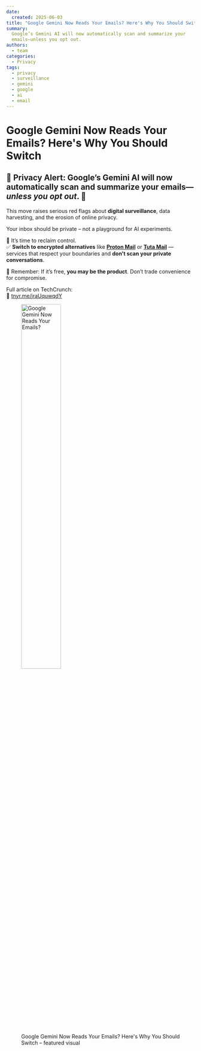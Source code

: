 ```yaml
---
date:
  created: 2025-06-03
title: "Google Gemini Now Reads Your Emails? Here's Why You Should Switch"
summary:
  Google’s Gemini AI will now automatically scan and summarize your
  emails—unless you opt out.
authors:
  - team
categories:
  - Privacy
tags:
  - privacy
  - surveillance
  - gemini
  - google
  - ai
  - email
---
```


# Google Gemini Now Reads Your Emails? Here's Why You Should Switch

## 🚨 **Privacy Alert**: Google’s **Gemini AI** will now **automatically scan and summarize your emails**—_unless you opt out_. 🤯

This move raises serious red flags about **digital surveillance**, data
harvesting, and the erosion of online privacy.

<!-- more -->

Your inbox should be private – not a playground for AI experiments.

🔐 It’s time to reclaim control.  
✅ **Switch to encrypted alternatives** like
**[Proton Mail](https://proton.me/mail)** or
**[Tuta Mail](https://tuta.com/secure-email)** — services that respect your
boundaries and **don’t scan your private conversations**.

👀 Remember: If it’s free, **you may be the product**. Don’t trade convenience
for compromise.

<!-- cspell:disable -->

Full article on TechCrunch:  
🔗 [tnyr.me/jraUquwqdY](https://tnyr.me/jraUquwqdY)

<!-- cspell:enable -->

<figure class="poster-figure">
  <picture>
  <source srcset="/img/gemini-promo.webp" type="image/webp" />
  <img src="/img/gemini-promo.png" alt="Google Gemini Now Reads Your Emails?" style="width: 50%; height: 50%">
  <figcaption>
  Google Gemini Now Reads Your Emails? Here's Why You Should Switch – featured visual
  </figcaption>
</figure>
